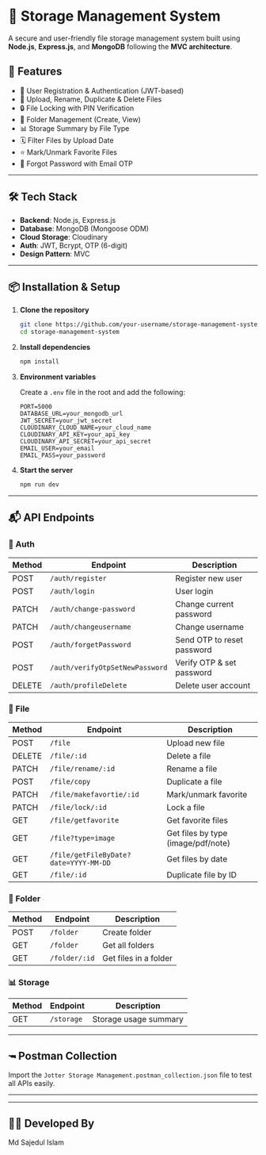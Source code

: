 # 📁 Storage Management System

A secure and user-friendly file storage management system built using **Node.js**, **Express.js**, and **MongoDB** following the **MVC architecture**.

## 🚀 Features

* 🔐 User Registration & Authentication (JWT-based)
* 📁 Upload, Rename, Duplicate & Delete Files
* 🔒 File Locking with PIN Verification
* 📂 Folder Management (Create, View)
* 📊 Storage Summary by File Type
* 🗓️ Filter Files by Upload Date
* ⭐ Mark/Unmark Favorite Files
* 🔁 Forgot Password with Email OTP

---

## 🛠️ Tech Stack

* **Backend**: Node.js, Express.js
* **Database**: MongoDB (Mongoose ODM)
* **Cloud Storage**: Cloudinary
* **Auth**: JWT, Bcrypt, OTP (6-digit)
* **Design Pattern**: MVC

---

## 📦 Installation & Setup

1. **Clone the repository**

   ```bash
   git clone https://github.com/your-username/storage-management-system.git
   cd storage-management-system
   ```

2. **Install dependencies**

   ```bash
   npm install
   ```

3. **Environment variables**

   Create a `.env` file in the root and add the following:

   ```env
   PORT=5000
   DATABASE_URL=your_mongodb_url
   JWT_SECRET=your_jwt_secret
   CLOUDINARY_CLOUD_NAME=your_cloud_name
   CLOUDINARY_API_KEY=your_api_key
   CLOUDINARY_API_SECRET=your_api_secret
   EMAIL_USER=your_email
   EMAIL_PASS=your_password
   ```

4. **Start the server**

   ```bash
   npm run dev
   ```

---

## 📬 API Endpoints

### 🔐 Auth

| Method | Endpoint                        | Description                |
| ------ | ------------------------------- | -------------------------- |
| POST   | `/auth/register`                | Register new user          |
| POST   | `/auth/login`                   | User login                 |
| PATCH  | `/auth/change-password`         | Change current password    |
| PATCH  | `/auth/changeusername`          | Change username            |
| POST   | `/auth/forgetPassword`          | Send OTP to reset password |
| POST   | `/auth/verifyOtpSetNewPassword` | Verify OTP & set password  |
| DELETE | `/auth/profileDelete`           | Delete user account        |

### 📁 File

| Method | Endpoint                              | Description                        |
| ------ | ------------------------------------- | ---------------------------------- |
| POST   | `/file`                               | Upload new file                    |
| DELETE | `/file/:id`                           | Delete a file                      |
| PATCH  | `/file/rename/:id`                    | Rename a file                      |
| POST   | `/file/copy`                          | Duplicate a file                   |
| PATCH  | `/file/makefavortie/:id`              | Mark/unmark favorite               |
| PATCH  | `/file/lock/:id`                      | Lock a file                        |
| GET    | `/file/getfavorite`                   | Get favorite files                 |
| GET    | `/file?type=image`                    | Get files by type (image/pdf/note) |
| GET    | `/file/getFileByDate?date=YYYY-MM-DD` | Get files by date                  |
| GET    | `/file/:id`                           | Duplicate file by ID               |

### 📂 Folder

| Method | Endpoint      | Description           |
| ------ | ------------- | --------------------- |
| POST   | `/folder`     | Create folder         |
| GET    | `/folder`     | Get all folders       |
| GET    | `/folder/:id` | Get files in a folder |

### 📊 Storage

| Method | Endpoint   | Description           |
| ------ | ---------- | --------------------- |
| GET    | `/storage` | Storage usage summary |

---

## 🖚 Postman Collection

Import the `Jotter Storage Management.postman_collection.json` file to test all APIs easily.

---


---

## 🧑‍💻 Developed By

Md Sajedul Islam

